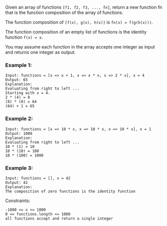 Given an array of functions ```[f1, f2, f3, ..., fn]```, return a new function fn that is the function composition of the array of functions.

The function composition of ```[f(x), g(x), h(x)]``` is ```fn(x) = f(g(h(x)))```.

The function composition of an empty list of functions is the identity function ```f(x) = x```.

You may assume each function in the array accepts one integer as input and returns one integer as output.


### Example 1:

    Input: functions = [x => x + 1, x => x * x, x => 2 * x], x = 4
    Output: 65
    Explanation:
    Evaluating from right to left ...
    Starting with x = 4.
    2 * (4) = 8
    (8) * (8) = 64
    (64) + 1 = 65

### Example 2:

    Input: functions = [x => 10 * x, x => 10 * x, x => 10 * x], x = 1
    Output: 1000
    Explanation:
    Evaluating from right to left ...
    10 * (1) = 10
    10 * (10) = 100
    10 * (100) = 1000

### Example 3:

    Input: functions = [], x = 42
    Output: 42
    Explanation:
    The composition of zero functions is the identity function

 

Constraints:

    -1000 <= x <= 1000
    0 <= functions.length <= 1000
    all functions accept and return a single integer